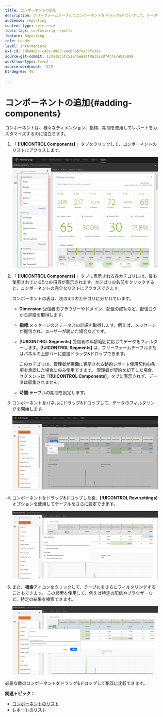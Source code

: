 ```yaml
---
title: コンポーネントの追加
description: フリーフォームテーブルにコンポーネントをドラッグ&ドロップして、データのフィルタリングとレポートの作成を開始します。
audience: reporting
content-type: reference
topic-tags: customizing-reports
feature: Reporting
role: Leader
level: Intermediate
exl-id: 3db44dec-c48a-4903-a4c6-6bfea33fc38a
source-git-commit: 13d419c5fc51845ee14f8a3b288f4c467e0a60d9
workflow-type: tm+mt
source-wordcount: '279'
ht-degree: 4%

---
```


# コンポーネントの追加{#adding-components}

コンポーネントは、様々なディメンション、指標、期間を使用してレポートをカスタマイズするのに役立ちます。

1. 「 **[!UICONTROL Components]** 」タブをクリックして、コンポーネントのリストにアクセスします。

   ![](assets/dynamic_report_components.png)

1. 「 **[!UICONTROL Components]** 」タブに表示される各カテゴリには、最も使用されている5つの項目が表示されます。カテゴリの名前をクリックすると、コンポーネントの完全なリストにアクセスできます。

   コンポーネントの表は、次の4つのカテゴリに分かれています。

   * **Dimension**:受信者のブラウザーやドメイン、配信の成功など、配信ログから詳細を取得します。
   * **指標**:メッセージのステータスの詳細を取得します。例えば、メッセージが配信され、ユーザーが開いた場合などです。
   * **[!UICONTROL Segments]**:受信者の年齢範囲に応じてデータをフィルターします。**[!UICONTROL Segments]** は、フリーフォームテーブルまたはパネルの上部バーに直接ドラッグ&amp;ドロップできます。

      このカテゴリは、管理者が画面に表示される動的レポート使用契約の条項を承認した場合にのみ使用できます。 管理者が契約を却下した場合、セグメントは「**[!UICONTROL Components]**」タブに表示されず、データは収集されません。

   * **時間**:テーブルの期間を設定します。

1. コンポーネントをパネルにドラッグ&amp;ドロップして、データのフィルタリングを開始します。

   ![](assets/dynamic_report_components_2.png)

1. コンポーネントをドラッグ&amp;ドロップした後、**[!UICONTROL Row settings]**&#x200B;オプションを使用してテーブルをさらに設定できます。

   ![](assets/dynamic_report_components_3.png)

1. また、**検索**&#x200B;アイコンをクリックして、テーブルをさらにフィルタリングすることもできます。 この検索を使用して、例えば特定の配信やブラウザーなど、特定の結果を検索できます。

   ![](assets/dynamic_report_components_4.png)

必要な数のコンポーネントをドラッグ&amp;ドロップして相互に比較できます。

**関連トピック：**

* [コンポーネントのリスト](../../reporting/using/list-of-components-.md)
* [レポートのリスト](../../reporting/using/defining-the-report-period.md)
